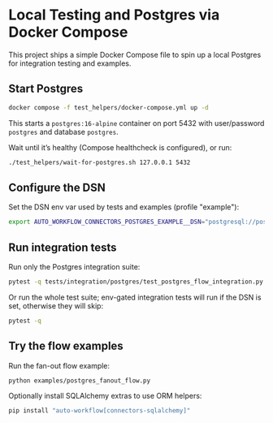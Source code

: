 # Local Testing and Postgres via Docker Compose

This project ships a simple Docker Compose file to spin up a local Postgres for integration testing and examples.

## Start Postgres

```bash
docker compose -f test_helpers/docker-compose.yml up -d
```

This starts a `postgres:16-alpine` container on port 5432 with user/password `postgres` and database `postgres`.

Wait until it’s healthy (Compose healthcheck is configured), or run:

```bash
./test_helpers/wait-for-postgres.sh 127.0.0.1 5432
```

## Configure the DSN

Set the DSN env var used by tests and examples (profile "example"):

```bash
export AUTO_WORKFLOW_CONNECTORS_POSTGRES_EXAMPLE__DSN="postgresql://postgres:postgres@localhost:5432/postgres"
```

## Run integration tests

Run only the Postgres integration suite:

```bash
pytest -q tests/integration/postgres/test_postgres_flow_integration.py
```

Or run the whole test suite; env-gated integration tests will run if the DSN is set, otherwise they will skip:

```bash
pytest -q
```

## Try the flow examples

Run the fan-out flow example:

```bash
python examples/postgres_fanout_flow.py
```

Optionally install SQLAlchemy extras to use ORM helpers:

```bash
pip install "auto-workflow[connectors-sqlalchemy]"
```
